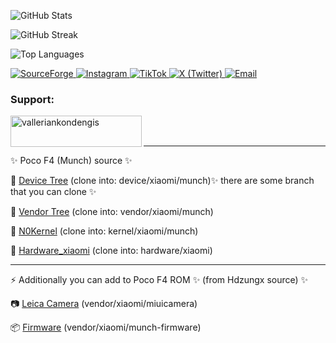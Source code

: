 ![GitHub Stats](https://github-readme-stats.vercel.app/api?username=valleriankondengis&show_icons=true&locale=en)

![GitHub Streak](https://github-readme-streak-stats.herokuapp.com/?user=valleriankondengis)

![Top Languages](https://github-readme-stats.vercel.app/api/top-langs?username=valleriankondengis&show_icons=true&locale=en&layout=compact)

<a href="https://sourceforge.net/projects/lighthouse/files/release/">
  <img src="https://img.shields.io/badge/SourceForge-FF6600?style=for-the-badge&logo=sourceforge&logoColor=white" alt="SourceForge"/>
</a>

<a href="https://www.instagram.com/valleriankondengis">
  <img src="https://img.shields.io/badge/Instagram-E4405F?style=for-the-badge&logo=instagram&logoColor=white" alt="Instagram"/>
</a>

<a href="https://www.tiktok.com/@valleriankondengis">
  <img src="https://img.shields.io/badge/TikTok-000000?style=for-the-badge&logo=tiktok&logoColor=white" alt="TikTok"/>
</a>

<a href="https://www.x.com/valleriankds">
  <img src="https://img.shields.io/badge/X-000000?style=for-the-badge&logo=twitter&logoColor=white" alt="X (Twitter)"/>
</a>

<a href="mailto:riankondengis@gmail.com">
  <img src="https://img.shields.io/badge/Email-D14836?style=for-the-badge&logo=gmail&logoColor=white" alt="Email"/>
</a>

<h3 align="left">Support:</h3>
<p><a href="https://ko-fi.com/valleriankondengis"> <img align="left" src="https://cdn.ko-fi.com/cdn/kofi3.png?v=3" height="50" width="210" alt="valleriankondengis" /></a></p><br><br>

---

✨ Poco F4 (Munch) source ✨

📁 [Device Tree](https://github.com/valleriankondengis/android_device_xiaomi_munch) (clone into: device/xiaomi/munch)✨ there are some branch that you can clone ✨

📁 [Vendor Tree](https://github.com/valleriankondengis/android_vendor_xiaomi_munch) (clone into: vendor/xiaomi/munch)

📁 [N0Kernel](https://github.com/valleriankondengis/kernel_xiaomi_sm8250) (clone into: kernel/xiaomi/munch)

📁 [Hardware_xiaomi](https://github.com/valleriankondengis/android_hardware_dolby) (clone into: hardware/xiaomi)

---

⚡ Additionally you can add to Poco F4 ROM ✨ (from Hdzungx source) ✨

📷 [Leica Camera](https://codeberg.org/munch-devs/android_vendor_xiaomi_miuicamera) (vendor/xiaomi/miuicamera)

📦 [Firmware](https://codeberg.org/munch-devs/android_vendor_xiaomi_munch-firmware) (vendor/xiaomi/munch-firmware)
